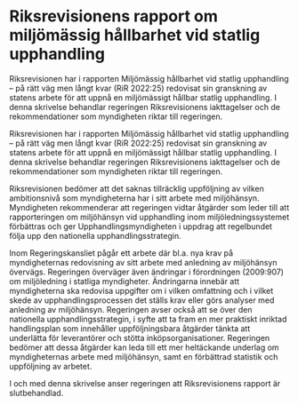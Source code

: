# Riksrevisionens rapport om miljömässig hållbarhet vid statlig upphandling

Riksrevisionen har i rapporten Miljömässig hållbarhet vid statlig upphandling – på rätt väg men långt kvar (RiR 2022:25) redovisat sin granskning av statens arbete för att uppnå en miljömässigt hållbar statlig upphandling. I denna skrivelse behandlar regeringen Riksrevisionens iakttagelser och de rekommendationer som myndigheten riktar till regeringen.

Riksrevisionen har i rapporten Miljömässig hållbarhet vid statlig upphandling – på rätt väg men långt kvar (RiR 2022:25) redovisat sin granskning av statens arbete för att uppnå en miljömässigt hållbar statlig upphandling. I denna skrivelse behandlar regeringen Riksrevisionens iakttagelser och de rekommendationer som myndigheten riktar till regeringen.

Riksrevisionen bedömer att det saknas tillräcklig uppföljning av vilken ambitionsnivå som myndigheterna har i sitt arbete med miljöhänsyn. Myndigheten rekommenderar att regeringen vidtar åtgärder som leder till att rapporteringen om miljöhänsyn vid upphandling inom miljöledningssystemet förbättras och ger Upphandlingsmyndigheten i uppdrag att regelbundet följa upp den nationella upphandlingsstrategin.

Inom Regeringskansliet pågår ett arbete där bl.a. nya krav på myndigheternas redovisning av sitt arbete med anledning av miljöhänsyn övervägs. Regeringen överväger även ändringar i förordningen (2009:907) om miljöledning i statliga myndigheter. Ändringarna innebär att myndigheterna ska redovisa uppgifter om i vilken omfattning och i vilket skede av upphandlingsprocessen det ställs krav eller görs analyser med anledning av miljöhänsyn. Regeringen avser också att se över den nationella upphandlingsstrategin, i syfte att ta fram en mer praktiskt inriktad handlingsplan som innehåller uppföljningsbara åtgärder tänkta att underlätta för leverantörer och stötta inköpsorganisationer. Regeringen bedömer att dessa åtgärder kan leda till ett mer heltäckande underlag om myndigheternas arbete med miljöhänsyn, samt en förbättrad statistik och uppföljning av arbetet.

I och med denna skrivelse anser regeringen att Riksrevisionens rapport är slutbehandlad.
